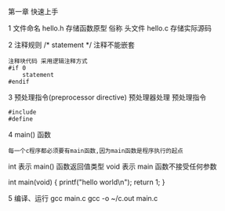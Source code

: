 第一章 快速上手

1 文件命名
    hello.h  存储函数原型 俗称 头文件 
    hello.c  存储实际源码

2 注释规则
    /* statement */
    注释不能嵌套

    注释块代码 采用逻辑注释方式
    #if 0
        statement
    #endif
3 预处理指令(preprocessor directive)
    预处理器处理 预处理指令

    #include
    #define

4 main() 函数

    每一个c程序都必须要有main函数,因为main函数是程序执行的起点

int 表示 main() 函数返回值类型
void 表示 main 函数不接受任何参数

int  main(void)
{
    printf("hello world\n");
    return 1;
}

5 编译、运行
    gcc main.c
    gcc -o ~/c.out main.c

